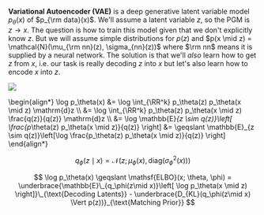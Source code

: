 **Variational Autoencoder (VAE)** is a deep generative latent variable model $p_\theta(x)$ of $p_{\rm data}(x)$. We'll assume a latent variable $z$, so the PGM is $z \to x$. The question is how to train this model given that we don't explicitly know $z$. But we will assume simple distributions for $p(z)$ and $p(x \mid z) = \mathcal{N}(\mu_{\rm nn}(z), \sigma_{nn}(z))$ where $\rm nn$ means it is supplied by a neural network. The solution is that we'll _also_ learn how to get $z$ from $x$, i.e. our task is really decoding $z$ into $x$ but let's also learn how to encode $x$ into $z$. 

![](https://lilianweng.github.io/posts/2018-08-12-vae/vae-gaussian.png)

\begin{align\*}
\log p_\theta(x) &= \log \int\_{\RR^k} p_\theta(z) p\_\theta(x \mid z) \mathrm{d}z  \\\\
&= \log \int\_{\RR^k} p_\theta(z) p\_\theta(x \mid z) \frac{q(z)}{q(z)} \mathrm{d}z  \\\\
&= \log \mathbb{E}_{z \sim q(z)}\left[ \frac{p_\theta(z) p_\theta(x \mid z)}{q(z)} \right]
&= \geqslant \mathbb{E}\_{z \sim q(z)}\left[\log \frac{p_\theta(z) p_\theta(x \mid z)}{q(z)} \right]
\end{align\*}

$$
q_\phi(z \mid x) = \mathcal{N}(z ; \mu_\phi(x), \mathsf{diag}(\sigma^2_\phi(x)))
$$

$$
\log p_\theta(x) \geqslant \mathsf{ELBO}(x; \theta, \phi) = \underbrace{\mathbb{E}\_{q_\phi(z\mid x)}\left[ \log p_\theta(x \mid z) \right]}\_{\text{Decoding Latents}} - \underbrace{D_{KL}(q_\phi(z\mid x) \Vert p(z))}_{\text{Matching Prior}}
$$